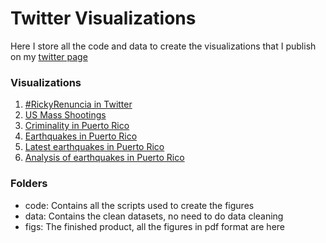 # Twitter Visualizations

Here I store all the code and data to create the visualizations that I publish on my [twitter page](https://twitter.com/RJANunez)

### Visualizations
1. [#RickyRenuncia in Twitter](https://twitter.com/RJANunez/status/1154547485446148098)
2. [US Mass Shootings](https://twitter.com/RJANunez/status/1159680682593009665)
3. [Criminality in Puerto Rico](https://twitter.com/RJANunez/status/1160766678059364353)
4. [Earthquakes in Puerto Rico](https://twitter.com/RJANunez/status/1214180338529980421)
5. [Latest earthquakes in Puerto Rico](https://twitter.com/RJANunez/status/1216400930624737280)
6. [Analysis of earthquakes in Puerto Rico](https://twitter.com/RJANunez/status/1217932386622722049)

### Folders
* code: Contains all the scripts used to create the figures
* data: Contains the clean datasets, no need to do data cleaning
* figs: The finished product, all the figures in pdf format are here
